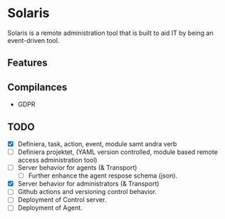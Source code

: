# Solaris

Solaris is a remote administration tool that is built to aid IT by being an event-driven tool.

## Features 



## Compilances

- GDPR

## TODO

- [x] Definiera, task, action, event, module samt andra verb
- [ ] Definiera projektet, (YAML version controlled, module based remote access administration tool)
- [ ] Server behavior for agents (& Transport)
    - [ ] Further enhance the agent respose schema (json).
- [x] Server behavior for administrators (& Transport)
- [ ] Github actions and versioning control behavior.
- [ ] Deployment of Control server.
- [ ] Deployment of Agent.
